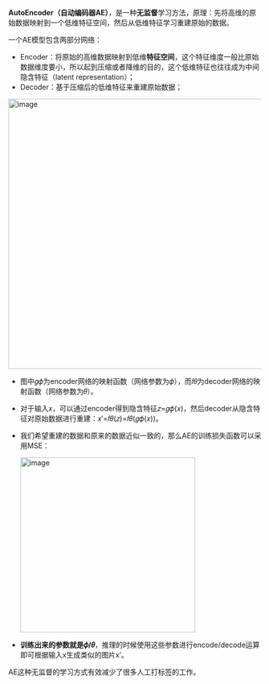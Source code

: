 **AutoEncoder（自动编码器AE）**，是一种**无监督**学习方法，原理：先将高维的原始数据映射到一个低维特征空间，然后从低维特征学习重建原始的数据。

一个AE模型包含两部分网络：
-  Encoder：将原始的高维数据映射到低维**特征空间**，这个特征维度一般比原始数据维度要小，所以起到压缩或者降维的目的，这个低维特征也往往成为中间隐含特征（latent representation）；
-  Decoder：基于压缩后的低维特征来重建原始数据；
<img width="537" alt="image" src="https://github.com/user-attachments/assets/1140f892-f376-4c88-a31b-44aa93802d68">

-  图中𝑔𝜙为encoder网络的映射函数（网络参数为𝜙），而𝑓𝜃为decoder网络的映射函数（网络参数为𝜃）。
-  对于输入𝑥，可以通过encoder得到隐含特征𝑧=𝑔𝜙(𝑥)，然后decoder从隐含特征对原始数据进行重建：𝑥′=𝑓𝜃(𝑧)=𝑓𝜃(𝑔𝜙(𝑥))。
-  我们希望重建的数据和原来的数据近似一致的，那么AE的训练损失函数可以采用MSE：

   <img width="348" alt="image" src="https://github.com/user-attachments/assets/e3cbcb42-e75b-4856-a371-6e8f4f4710f4">

-  **训练出来的参数就是𝜙/𝜃**，推理的时候使用这些参数进行encode/decode运算即可根据输入x生成类似的图片x’。

AE这种无监督的学习方式有效减少了很多人工打标签的工作。
